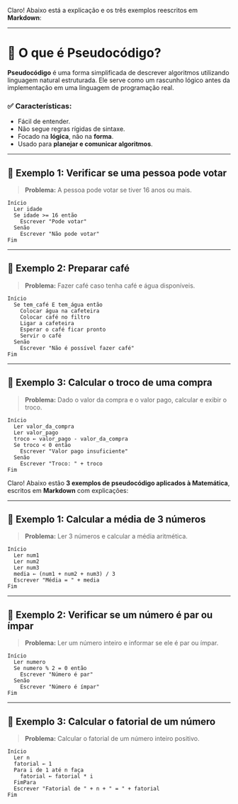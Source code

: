 Claro! Abaixo está a explicação e os três exemplos reescritos em **Markdown**:

---

# 📘 O que é Pseudocódigo?

**Pseudocódigo** é uma forma simplificada de descrever algoritmos utilizando linguagem natural estruturada. Ele serve como um rascunho lógico antes da implementação em uma linguagem de programação real.

### ✅ Características:

* Fácil de entender.
* Não segue regras rígidas de sintaxe.
* Focado na **lógica**, não na **forma**.
* Usado para **planejar e comunicar algoritmos**.

---

## 📌 Exemplo 1: Verificar se uma pessoa pode votar

> **Problema:** A pessoa pode votar se tiver 16 anos ou mais.

```pseudocodigo
Início
  Ler idade
  Se idade >= 16 então
    Escrever "Pode votar"
  Senão
    Escrever "Não pode votar"
Fim
```

---

## 📌 Exemplo 2: Preparar café

> **Problema:** Fazer café caso tenha café e água disponíveis.

```pseudocodigo
Início
  Se tem_café E tem_água então
    Colocar água na cafeteira
    Colocar café no filtro
    Ligar a cafeteira
    Esperar o café ficar pronto
    Servir o café
  Senão
    Escrever "Não é possível fazer café"
Fim
```

---

## 📌 Exemplo 3: Calcular o troco de uma compra

> **Problema:** Dado o valor da compra e o valor pago, calcular e exibir o troco.

```pseudocodigo
Início
  Ler valor_da_compra
  Ler valor_pago
  troco ← valor_pago - valor_da_compra
  Se troco < 0 então
    Escrever "Valor pago insuficiente"
  Senão
    Escrever "Troco: " + troco
Fim
```
Claro! Abaixo estão **3 exemplos de pseudocódigo aplicados à Matemática**, escritos em **Markdown** com explicações:

---

## 📌 Exemplo 1: Calcular a média de 3 números

> **Problema:** Ler 3 números e calcular a média aritmética.

```pseudocodigo
Início
  Ler num1
  Ler num2
  Ler num3
  media ← (num1 + num2 + num3) / 3
  Escrever "Média = " + media
Fim
```

---

## 📌 Exemplo 2: Verificar se um número é par ou ímpar

> **Problema:** Ler um número inteiro e informar se ele é par ou ímpar.

```pseudocodigo
Início
  Ler numero
  Se numero % 2 = 0 então
    Escrever "Número é par"
  Senão
    Escrever "Número é ímpar"
Fim
```

---

## 📌 Exemplo 3: Calcular o fatorial de um número

> **Problema:** Calcular o fatorial de um número inteiro positivo.

```pseudocodigo
Início
  Ler n
  fatorial ← 1
  Para i de 1 até n faça
    fatorial ← fatorial * i
  FimPara
  Escrever "Fatorial de " + n + " = " + fatorial
Fim
```


